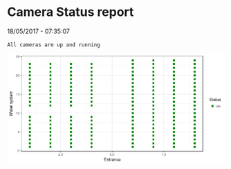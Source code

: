 Camera Status report
================
18/05/2017 - 07:35:07

    All cameras are up and running

![](camreport_files/figure-markdown_github/unnamed-chunk-2-1.png)
